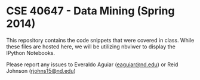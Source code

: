 CSE 40647 - Data Mining (Spring 2014)
=====================================

This repository contains the code snippets that were covered in class. While these files are hosted here, we will be utilizing nbviwer to display the IPython Notebooks.

Please report any issues to Everaldo Aguiar (eaguiar@nd.edu) or Reid Johnson (rjohns15@nd.edu)
